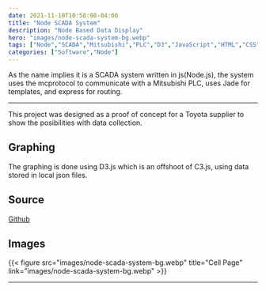 ```yaml
---
date: 2021-11-10T10:58:08-04:00
title: "Node SCADA System"
description: "Node Based Data Display"
hero: "images/node-scada-system-bg.webp"
tags: ["Node","SCADA","Mitsubishi","PLC","D3","JavaScript","HTML","CSS","Jade"]
categories: ["Software","Node"]
---
```


As the name implies it is a SCADA system written in js(Node.js), the system uses the mcprotocol to communicate with a Mitsubishi PLC, uses Jade for templates, and express for routing. 

<!--more-->

___

This project was designed as a proof of concept for a Toyota supplier to show the posibilities with data collection.

## Graphing

The graphing is done using D3.js which is an offshoot of C3.js, using data stored in local json files.

## Source

[Github](https://github.com/rassweiler/Node-SCADA-System)

## Images

{{< figure src="images/node-scada-system-bg.webp" title="Cell Page" link="images/node-scada-system-bg.webp" >}}

___
